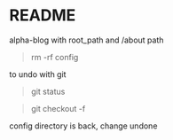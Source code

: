# README

alpha-blog with root_path and /about path

> rm -rf config

to undo with git

> git status

> git checkout -f

config directory is back, change undone